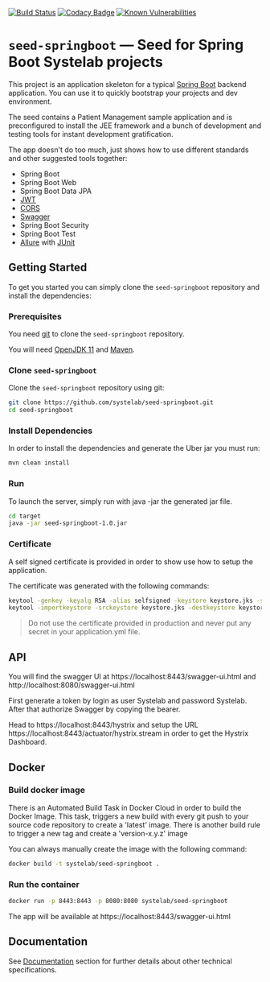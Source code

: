 [![Build Status](https://travis-ci.org/systelab/seed-springboot.svg?branch=master)](https://travis-ci.org/systelab/seed-springboot)
[![Codacy Badge](https://api.codacy.com/project/badge/Grade/7ce4e563c45b4d09a975d61bed7d5d50)](https://www.codacy.com/app/alfonsserra/seed-springboot?utm_source=github.com&amp;utm_medium=referral&amp;utm_content=systelab/seed-springboot&amp;utm_campaign=Badge_Grade)
[![Known Vulnerabilities](https://snyk.io/test/github/systelab/seed-springboot/badge.svg?targetFile=pom.xml)](https://snyk.io/test/github/systelab/seed-springboot?targetFile=pom.xml)

# `seed-springboot` — Seed for Spring Boot Systelab projects

This project is an application skeleton for a typical [Spring Boot][sboot] backend application. You can use it
to quickly bootstrap your projects and dev environment.

The seed contains a Patient Management sample application and is preconfigured to install the JEE
framework and a bunch of development and testing tools for instant development gratification.

The app doesn't do too much, just shows how to use different standards and other suggested tools together:

* Spring Boot
* Spring Boot Web
* Spring Boot Data JPA
* [JWT][jwt]
* [CORS][cors]
* [Swagger][swagger]
* Spring Boot Security
* Spring Boot Test
* [Allure][allure] with [JUnit][junit]

## Getting Started

To get you started you can simply clone the `seed-springboot` repository and install the dependencies:

### Prerequisites

You need [git][git] to clone the `seed-springboot` repository.

You will need [OpenJDK 11][jdk-download] and [Maven][maven].

### Clone `seed-springboot`

Clone the `seed-springboot` repository using git:

```bash
git clone https://github.com/systelab/seed-springboot.git
cd seed-springboot
```

### Install Dependencies

In order to install the dependencies and generate the Uber jar you must run:

```bash
mvn clean install
```

### Run

To launch the server, simply run with java -jar the generated jar file.

```bash
cd target
java -jar seed-springboot-1.0.jar
```

### Certificate

A self signed certificate is provided in order to show use how to setup the application.

The certificate was generated with the following commands:

```bash
keytool -genkey -keyalg RSA -alias selfsigned -keystore keystore.jks -storepass password -validity 365 -keysize 2048
keytool -importkeystore -srckeystore keystore.jks -destkeystore keystore.p12 -deststoretype pkcs12
```

> Do not use the certificate provided in production and never put any secret in your application.yml file.


## API

You will find the swagger UI at https://localhost:8443/swagger-ui.html and http://localhost:8080/swagger-ui.html 

First generate a token by login as user Systelab and password Systelab. After that authorize Swagger by copying the bearer.

Head to https://localhost:8443/hystrix and setup the URL https://localhost:8443/actuator/hystrix.stream in order to get the Hystrix Dashboard.

## Docker

### Build docker image

There is an Automated Build Task in Docker Cloud in order to build the Docker Image. 
This task, triggers a new build with every git push to your source code repository to create a 'latest' image.
There is another build rule to trigger a new tag and create a 'version-x.y.z' image

You can always manually create the image with the following command:

```bash
docker build -t systelab/seed-springboot . 
```

### Run the container

```bash
docker run -p 8443:8443 -p 8080:8080 systelab/seed-springboot
```

The app will be available at https://localhost:8443/swagger-ui.html

## Documentation

See [Documentation](doc/README.md) section for further details about other technical specifications.


[git]: https://git-scm.com/
[sboot]: https://projects.spring.io/spring-boot/
[maven]: https://maven.apache.org/download.cgi
[jdk-download]: https://adoptopenjdk.net/
[JEE]: http://www.oracle.com/technetwork/java/javaee/tech/index.html
[jwt]: https://jwt.io/
[cors]: https://en.wikipedia.org/wiki/Cross-origin_resource_sharing
[swagger]: https://swagger.io/
[allure]: https://docs.qameta.io/allure/
[junit]: https://junit.org/junit5/


